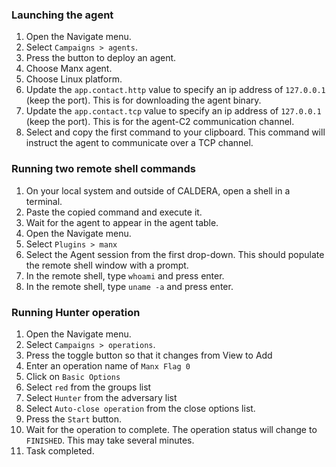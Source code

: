 ### Launching the agent
1. Open the Navigate menu.
1. Select `Campaigns > agents`.
1. Press the button to deploy an agent.
1. Choose Manx agent.
1. Choose Linux platform.
1. Update the `app.contact.http` value to specify an ip address of `127.0.0.1` (keep the port). This is for downloading the agent binary.
1. Update the `app.contact.tcp` value to specify an ip address of `127.0.0.1` (keep the port). This is for the agent-C2 communication channel.
1. Select and copy the first command to your clipboard. This command will instruct the agent to communicate over a TCP channel.

### Running two remote shell commands
1. On your local system and outside of CALDERA, open a shell in a terminal.
1. Paste the copied command and execute it.
1. Wait for the agent to appear in the agent table.
1. Open the Navigate menu.
1. Select `Plugins > manx`
1. Select the Agent session from the first drop-down. This should populate the remote shell window with a prompt.
1. In the remote shell, type `whoami` and press enter.
1. In the remote shell, type `uname -a` and press enter.

### Running Hunter operation
1. Open the Navigate menu.
1. Select `Campaigns > operations`.
1. Press the toggle button so that it changes from View to Add
1. Enter an operation name of `Manx Flag 0`
1. Click on `Basic Options`
1. Select `red` from the groups list
1. Select `Hunter` from the adversary list
1. Select `Auto-close operation` from the close options list.
1. Press the `Start` button.
1. Wait for the operation to complete. The operation status will change to `FINISHED`. This may take several minutes.
1. Task completed.
